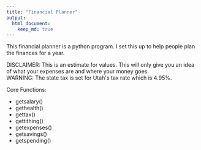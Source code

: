 ```yaml
---
title: "Financial Planner"
output: 
  html_document:
    keep_md: true
---
```


<!--  
    Financial planner - Readme.Rmd
    
    Copyright 2021 Kyle Tolliver

    This program is free software: you can redistribute it and/or modify
    it under the terms of the GNU General Public License as published by
    the Free Software Foundation, either version 3 of the License, or
    (at your option) any later version.

    This program is distributed in the hope that it will be useful,
    but WITHOUT ANY WARRANTY; without even the implied warranty of
    MERCHANTABILITY or FITNESS FOR A PARTICULAR PURPOSE.  See the
    GNU General Public License for more details.

    You should have received a copy of the GNU General Public License
    along with this program.  If not, see <https://www.gnu.org/licenses/>.
-->





This financial planner is a python program. I set this up to help people plan the finances for a year. 

DISCLAIMER: This is an estimate for values. This will only give you an idea of what your expenses are and where your money goes.   
WARNING: The state tax is set for Utah's tax rate which is 4.95%.

Core Functions:

* getsalary()
* gethealth()
* gettax()
* gettithing()
* getexpenses()
* getsavings()
* getspending()
